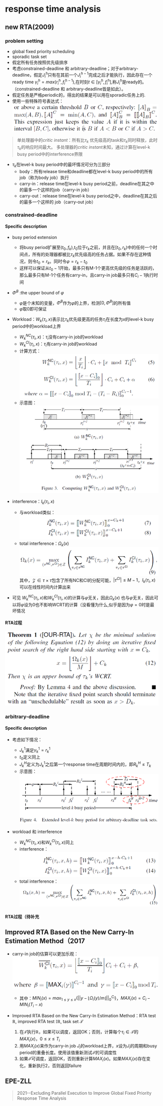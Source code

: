 # response time analysis

## new RTA(2009)

### problem setting

- global fixed priority scheduling
- sporadic task set
- 假定所有任务按照优先级排序
- 考虑constrained-deadline 和 arbitrary-deadline；对于arbitrary-deadline，假定$J_i^h$只有在其前一个$J_i^{h-1}$完成之后才能执行，因此存在一个ready time $\gamma _i^h = max(r_i^h,f_i^{h-1})$,在时刻$t \in [\gamma_i^h,f_i^h]$,称$J_i^h$是ready的。（constrained-deadline 和 arbitrary-deadline皆是如此）。
- 假定任务是严格periodic的，得出的结果是可以用在sporadic任务上的.
- 使用一些特殊符号表达式：<br>![](imgs/new%20response%20time%20analysis/2023-03-22-15-33-29.png)

> 单处理器中的*critic instant*：所有比$\tau_k$ 优先级高的task和$\tau_k$同时释放，此时$\tau_k$的响应时间最大。
> 多处理器的*critic instant*未知，通过计算在level-k busy period中的interference界限

- $\tau_k$在level-k busy period中的最坏情况可分为三部分
  - body：所有release time和deadline都在level-k busy period中的所有job（称为body job）执行
  - carry-in：release time在level-k busy period之前，deadline在其之中的最多一个这样的job（carry-in job）
  - carry-out：release time在level-k busy period之中，deadline在其之后的最多一个这样的 job（carry-out job）

### constrained-deadline

#### Specific description

- busy period extension
  - 将busy period扩展至$(t_0,f_k)$,$t_0$位于$r_k$之前，并且在$[t_0,r_k)$中的任何一个时间点，所有的处理器都被比$\tau_k$优先级高的任务占据。如果不存在这种情况，则令$t_0=r_k$。同时令$\varphi=r_k-t_0$
  - 这样可以保证从$t_0-1$开始，最多只有M-1个更高优先级的任务是活跃的，那么最多只有M-1个任务有carry-in，且carry-in job最多只有$C_i-1$执行时间
- $\Phi^B$ :the upper bound of $\varphi$
  - $\varphi$是个未知的变量，$\Phi^B$作为$\varphi$的上界，检测$[0,\Phi^B]$的所有值
  - $\varphi$取0即可保证

- Workload：$W_k(\tau_i,x)$表示比$\tau_k$优先级更高的任务$\tau_i$在长度为$x$的level-k busy period中的workload上界
  - $W_k^{NC}(\tau_i,x)$：$\tau_i$没有carry-in job的workload
  - $W_k^{CI}(\tau_i,x)$：$\tau_i$有carry-in job的workload
  - 计算方式：<br> ![](imgs/new%20response%20time%20analysis/2023-03-23-15-31-08.png)
  - 示意图：<br> ![](imgs/new%20response%20time%20analysis/2023-03-23-15-31-29.png)

- interference：$I_k(\tau_i,x)$
  - 与workload类似：![](imgs/new%20response%20time%20analysis/2023-03-23-15-35-38.png)
  - total interference：$\Omega_k(x)$ <br> ![](imgs/new%20response%20time%20analysis/2023-03-23-15-39-19.png)<br>   其中，$\mathcal{Z}\in\tau\times\tau$包含了所有NC和CI的分配可能，$|\tau^{CI}|\le M-1$，$I_k(\tau_i,x)$可以在线性时间内计算出来

- 可见 $W_k^{NC}(\tau_i,x)$和$W_k^{CI}(\tau_i,x)$的计算与$\varphi$无关，因此$\Omega_k(x)$ 也与$\varphi$无关，因此可以将$\varphi$设为0也不影响WCRT的计算（没看懂为什么,似乎是因为$\varphi=0$时是最坏情况

#### RTA过程

![](imgs/new%20response%20time%20analysis/2023-03-23-16-31-51.png)

### arbitrary-deadline

#### Specific description

- 考虑如下情况：
  - $J_k^1$满足$\gamma_k^1=r_k^1$
  - $t_0$定义同上
  - $J_k^H$定义为$J_k^1$之后第一个response time在周期时间内的，即$R_k^H\le T_k$
  - 示意图：<br>![](imgs/new%20response%20time%20analysis/2023-03-23-16-39-01.png)

- workload 和 interference
  - $W_k^{NC}(\tau_i,x)$和$W_k^{CI}(\tau_i,x)$同上
  - interference：<br>![](imgs/new%20response%20time%20analysis/2023-03-23-16-53-37.png)
  - total interference：<br>![](imgs/new%20response%20time%20analysis/2023-03-23-16-57-33.png)

#### RTA过程（待补充

## Improved RTA Based on the New Carry-In Estimation Method（2017

- carry-in job的估算可以更加乐观：<br>![](imgs/new%20response%20time%20analysis/2023-03-24-10-25-00.png)
  - 其中：$MIN_i(x)=max_{1\le y\le x}\{||y-\lfloor\Omega_i(y)/m\rfloor||^{C_i}_0\}$，$MAX_i(x)=C_i-MIN_i(T_i-x)$

- Improved RTA Based on the New Carry-In Estimation Method：RTA test $\mathbb{R}$, improved RTA test $\mathbb{IR}$, task set $\mathcal{T}$
  1. 在$\mathcal{T}$执行$\mathbb{R}$，如果可以调度，返回OK；否则，计算每个$\tau_i\in\mathcal{T}$的$MAX_i(x)$，$0\le x\le T_i$
  2. 用$MAX_i(x)$来作为carry-in job $J_i$的workload上界，$x$设为$J_i$的周期和busy period的重叠长度。使用该值重新测试$\mathcal{T}$的可调度性
  3. 如果$\mathcal{T}$可调度，返回OK，否则重新计算$MAX_i(x)$。如果$MAX_i(x)$存在变化，重新执行2，否则返回failure


## EPE-ZLL

>2021--Excluding Parallel Execution to Improve Global Fixed Priority Response Time Analysis

